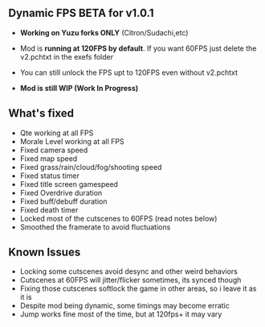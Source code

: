 ## Dynamic FPS BETA for v1.0.1

- **Working on Yuzu forks ONLY** (Citron/Sudachi,etc)

- Mod is **running at 120FPS by default**. If you want 60FPS just delete the v2.pchtxt in the exefs folder

- You can still unlock the FPS upt to 120FPS even without v2.pchtxt

- **Mod is still WIP (Work In Progress)**

## What's fixed

- Qte working at all FPS
- Morale Level working at all FPS
- Fixed camera speed
- Fixed map speed
- Fixed grass/rain/cloud/fog/shooting speed
- Fixed status timer
- Fixed title screen gamespeed
- Fixed Overdrive duration
- Fixed buff/debuff duration
- Fixed death timer
- Locked most of the cutscenes to 60FPS (read notes below)
- Smoothed the framerate to avoid fluctuations

## Known Issues

- Locking some cutscenes avoid desync and other weird behaviors
- Cutscenes at 60FPS will jitter/flicker sometimes, its synced though
- Fixing those cutscenes softlock the game in other areas, so i leave it as it is
- Despite mod being dynamic, some timings may become erratic
- Jump works fine most of the time, but at 120fps+ it may vary